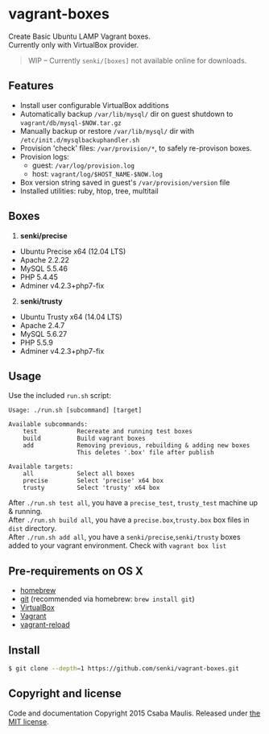 # vagrant-boxes

Create Basic Ubuntu LAMP Vagrant boxes.  
Currently only with VirtualBox provider.

>WIP – Currently `senki/[boxes]` not available online for downloads.

## Features

- Install user configurable VirtualBox additions
- Automatically backup `/var/lib/mysql/` dir on guest shutdown to `vagrant/db/mysql-$NOW.tar.gz`
- Manually backup or restore `/var/lib/mysql/` dir with  `/etc/init.d/mysqlbackuphandler.sh`
- Provision 'check' files: `/var/provision/*`, to safely re-provison boxes.
- Provision logs:
  - guest: `/var/log/provision.log`
  - host: `vagrant/log/$HOST_NAME-$NOW.log`
- Box version string saved in guest's `/var/provision/version` file
- Installed utilities: ruby, htop, tree, multitail


## Boxes

1. **senki/precise**
  - Ubuntu Precise x64 (12.04 LTS)
  - Apache 2.2.22
  - MySQL 5.5.46
  - PHP  5.4.45
  - Adminer v4.2.3+php7-fix
2. **senki/trusty**
  - Ubuntu Trusty x64 (14.04 LTS)
  - Apache 2.4.7
  - MySQL 5.6.27
  - PHP 5.5.9
  - Adminer v4.2.3+php7-fix

## Usage

Use the included `run.sh` script:

```
Usage: ./run.sh [subcommand] [target]

Available subcommands:
    test           Recereate and running test boxes
    build          Build vagrant boxes
    add            Removing previous, rebuilding & adding new boxes
                   This deletes '.box' file after publish

Available targets:
    all            Select all boxes
    precise        Select 'precise' x64 box
    trusty         Select 'trusty' x64 box
```

After `./run.sh test all`, you have a `precise_test`, `trusty_test` machine up & running.  
After `./run.sh build all`, you have a `precise.box`,`trusty.box` box files in `dist` directory.  
After `./run.sh add all`, you have a `senki/precise`,`senki/trusty` boxes added to your vagrant environment. Check with `vagrant box list`

## Pre-requirements on OS X

  - [homebrew](http://brew.sh)
  - [git](http://www.git-scm.com) (recommended via homebrew: `brew install git`)
  - [VirtualBox](https://www.virtualbox.org)
  - [Vagrant](https://www.vagrantup.com)
  - [vagrant-reload](https://github.com/aidanns/vagrant-reload)

## Install

```sh
$ git clone --depth=1 https://github.com/senki/vagrant-boxes.git
```
## Copyright and license

Code and documentation Copyright 2015 Csaba Maulis. Released under [the MIT license](LICENSE).

